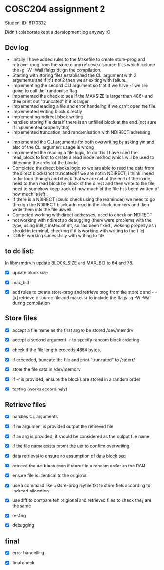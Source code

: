 # COSC204 assignment 2
Student ID: 6170302

Didn't colaborate kept a development log anyway :O

## Dev log 
<!-- store -->
- Initally I have added rules to the Makefile to create store-prog and retrieve-rpog from the store.c and retrieve.c source files which include the -g -W -Wall flalgs duign the compilation.
- Starting with storing files,established the CLI argument with 2 arguments and if it's not 2 then we ar exiting with failure. 
- implementing the second CLI argument so that if we have -r we are going to call the' randomise flag 
- implemented the check to see if the MAXSIZE is larger than 4864 and then print out "truncated" if it is larger.
- implemented reading a file and error handeling if we can't open the file. 
- implemented writing block directly 
- implementing indirect block writing 
- handled storing file data if there is an unfilled block at the end.(not sure if implemented properly tho)
- implemented truncation, and randomisation with NDIRECT adressing

<!-- retrieve -->
- implemented the CLI arguments for both overwriting by asking y/n and also  of the CLI argument usage is wrong 
- implemented the reading a file logic, to do this I have used the read_block to first to create a read inode method which will be used to ditermine the order of the blocks 
- Completed the direct blocks logic so we are able to read the data from the direct blocks(not truncated)If we are not in NDIRECT, i think i need to for loop through and check that we are not at the end of the inode, need to then read block by block of the direct and then write to the file, need to somehow keep track of how much of the file has been written of how much is left .
- If there is a NDIRECT (could check using the reaminder) we need to go through the NDIRECT block adn read in the block numbers and then write them into the file aswell.
- Competed working with direct addresses, need to check on NDIRECT
- not working with ndirect so debugging (there were problems with the type, using int8_t insted of int, so has been fixed , wokring properly as i should in terminal, checking if it is working with writing to the file)
- DONE! working sucessfully with writing to file




## to do list:
In libmemdrv.h update BLOCK_SIZE and MAX_BID to 64 and 78.
- [x] update block size 
- [x] max_bid 
- [x] add rules to create store-prog and retrieve prog from the store.c and  - - [x] retrieve.c source file and makeusr to include the flags -g -W -Wall during compilation 


## Store files 
- [x] accept a file name as the first arg to be stored /dev/memdrv
- [x] accept a second argument -r to specify random block ordering
- [x] check if the file length exceeds 4864 bytes.
- [x] if exceeded, truncate the file and print “truncated” to /stderr/
- [x] store the file data in /dev/memdrv
- [x] if -r is provided, ensure the blocks are stored in a random order

- [x] testing (works accordingly)

## Retrieve files
- [x] handles CL arguments 
- [x] if no argument is provided output the retireved file 
- [x] if an arg is provided, it should be considered as the output file name 
- [x] if the file name exists promt the uer to confirm overwriting 
- [x] data retrieval to ensure no assumption of data block seq
- [x] retrieve the dat  blocs even if stored in a random order on the RAM
- [x] ensure file is identical to the origional
- [x] use a command like ./store-prog myfile.txt to store fiels according to indexed allocation
- [x] use diff to compare teh origional and retrieved files to check they are the same


- [x] testing 
- [x] debugging 

## final
- [x] error handelling 
- [x] final check


